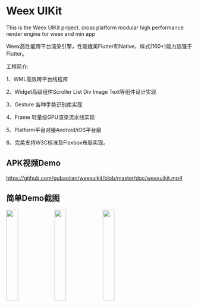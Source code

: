 # Weex UIKit
This is the Weex UIKit project. cross platform modular high performance render engine for weex and min app

Weex高性能跨平台渲染引擎，性能媲美Flutter和Native，样式(160+)能力远强于Flutter。 

工程简介:

  1、WML高效跨平台线程库
  
  2、Widget高级组件Scroller List Div Image Text等组件设计实现
  
  3、Gesture 各种手势识别库实现
  
  4、Frame 轻量级GPU渲染流水线实现
  
  5、Platform平台对接Android/iOS平台层
  
  6、完美支持W3C标准及Flexbox布局实现。
  
  ## APK视频Demo
  
  https://github.com/gubaojian/weexuikit/blob/master/doc/weexuikit.mp4
  
  
  ## 简单Demo截图
  
<img src="https://raw.githubusercontent.com/gubaojian/weexuikit/master/doc/weex_uikit_preview.jpg" width="25%" height="25%" /> <img src="https://raw.githubusercontent.com/gubaojian/weexuikit/master/doc/startbucks.jpg" width="25%" height="25%" /> <img src="https://raw.githubusercontent.com/gubaojian/weexuikit/master/doc/youhaohuo.jpg" width="25%" height="25%" /> 

